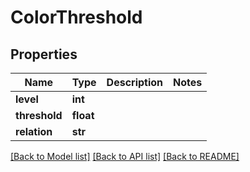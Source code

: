 # ColorThreshold

## Properties
Name | Type | Description | Notes
------------ | ------------- | ------------- | -------------
**level** | **int** |  | 
**threshold** | **float** |  | 
**relation** | **str** |  | 

[[Back to Model list]](../README.md#documentation-for-models) [[Back to API list]](../README.md#documentation-for-api-endpoints) [[Back to README]](../README.md)

